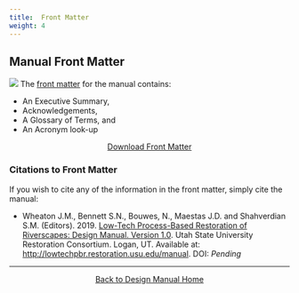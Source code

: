 ```yaml
---
title:  Front Matter
weight: 4
---
```


## Manual Front Matter

<a href="https://usu.box.com/s/2ggngvl83zpvuohsj1b1t25mh6n11m0n"><img class="float-right" src="{{ site.baseurl }}/assets/images/covers/Chap0_150.png"></a>
The [front matter](https://usu.box.com/s/2ggngvl83zpvuohsj1b1t25mh6n11m0n) for the manual contains:
- An Executive Summary, 
- Acknowledgements, 
- A Glossary of Terms, and 
- An Acronym look-up 
 
<div align="center">
	<a class="hollow button" href="https://usu.box.com/s/2ggngvl83zpvuohsj1b1t25mh6n11m0n"> Download Front Matter <i class="fa fa-file-pdf-o" aria-hidden="true"></i></a>
</div>



### Citations to Front Matter

If you wish to cite any of the information in the front matter, simply cite the manual:
- <a href=""><i class="fa fa-file-pdf-o" aria-hidden="true"></i></a> Wheaton J.M., Bennett S.N., Bouwes, N., Maestas J.D. and Shahverdian S.M. (Editors). 2019. [Low-Tech Process-Based Restoration of Riverscapes: Design Manual. Version 1.0](). Utah State University Restoration Consortium. Logan, UT. Available at: http://lowtechpbr.restoration.usu.edu/manual. DOI: *Pending*

------
<div align="center">
	<a class="hollow button" href="{{ site.baseurl }}/"><i class="fa fa-arrow-circle-left" aria-hidden="true"></i>  Back to Design Manual Home <i class="fa fa-book" aria-hidden="true"></i></a>  
</div>

